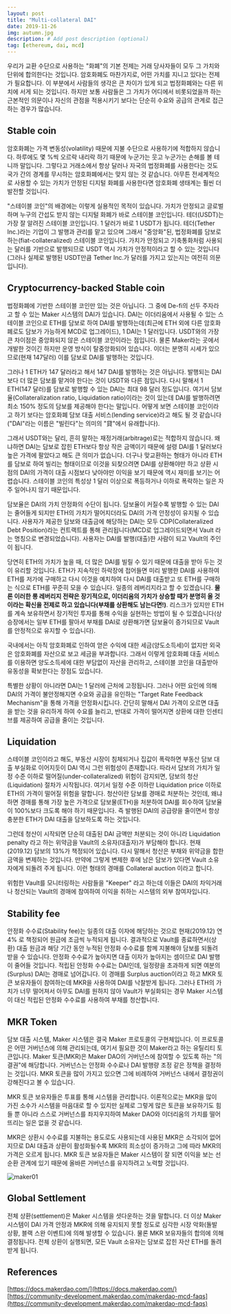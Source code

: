 ```yaml
---
layout: post
title: "Multi-collateral DAI"
date: 2019-11-26
img: autumn.jpg
description: # Add post description (optional)
tag: [ethereum, dai, mcd]
---
```


우리가 교환 수단으로 사용하는 "화폐"의 기본 전제는 거래 당사자들이 모두 그 가치와 단위에 합의한다는 것입니다. 암호화폐도 마찬가지로, 어떤 가치를 지니고 있다는 전제가 필요합니다.
이 부분에서 사람들의 생각은 큰 차이가 있게 되고 법정화폐와는 다른 위치에 서게 되는 것입니다. 하지만 보통 사람들은 그 가치가 어디에서 비롯되었을까 하는 근본적인 의문이나
자신의 관점을 적용시키기 보다는 단순히 수요와 공급의 관계로 접근하는 경우가 많습니다.

## Stable coin

암호화폐는 가격 변동성(volatility) 때문에 지불 수단으로 사용하기에 적합하지 않습니다. 하루에도 몇 %씩 오르락 내리락 하기 때문에 누군가는 웃고 누군가는 손해를 볼 테니까 말입니다.
그렇다고 거래소에서 항상 달러나 자국의 법정화폐를 사용한다는 것도 국가 간의 경계를 무시하는 암호화폐에서는 맞지 않는 것 같습니다. 아무튼 전세계적으로 사용할 수 있는
가치가 안정된 디지털 화폐를 사용한다면 암호화폐 생태계는 훨씬 더 발전할 것입니다.

"스테이블 코인"의 배경에는 이렇게 실용적인 목적이 있습니다. 가치가 안정되고 글로벌하며 누구의 간섭도 받지 않는 디지털 화폐가 바로 스테이블 코인입니다. 테더(USDT)는 가장 잘 알려진 스테이블 코인입니다. 1 달러가 바로 1 USDT가 됩니다. 테더(Tether Inc.)라는 기업이 그 발행과 관리를 맡고 있으며 그래서 "중앙화"된, 법정화폐를 담보로 하는(fiat-collateralized) 스테이블 코인입니다.  가치가 안정되고 기축통화처럼 사용되는 달러를 기반으로
발행되므로 USDT 역시 가치가 안정적이라고 할 수 있는 것입니다(그러나 실제로 발행된 USDT만큼 Tether Inc.가 달러를 가지고 있는지는 여전히 의문입니다).

## Cryptocurrency-backed Stable coin

법정화폐에 기반한 스테이블 코인만 있는 것은 아닙니다. 그 중에 De-fi의 선두 주자라고 할 수 있는 Maker 시스템의 DAI가 있습니다. DAI는 이더리움에서 사용될 수 있는 스테이블 코인으로 ETH를 담보로 하여 DAI를 발행하는데(최근에 ETH 외에 다른 암호화폐로도 담보가 가능하게 MCD로 업그레이드), 1 DAI는 1 달러입니다. USDT와의 가장 큰 차이점은 중앙화되지 않은 스테이블 코인이라는 점입니다. 물론 Maker라는 곳에서 개발한 것이긴 하지만 운영 방식이 탈중앙화되어 있습니다. 이더는 분명히 시세가 있으므로(현재 147달러) 이를 담보로 DAI를 발행하는 것입니다.

그러나 1 ETH가 147 달러라고 해서 147 DAI를 발행하는 것은 아닙니다. 발행되는 DAI보다 더 많은 담보를 맡겨야 한다는 것이 USDT와 다른 점입니다. 다시 말해서 1 ETH(147 달러)를 담보로
발행할 수 있는 DAI는 최대 98 달러 정도입니다. 여기서 담보율(Collateralization ratio, Liquidation ratio)이라는 것이 있는데 DAI를 발행하려면 최소 150% 정도의 담보를 제공해야 한다는 말입니다. 어떻게 보면 스테이블 코인이라고 하기 보다는 암호화폐 담보 대출 서비스(lending service)라고 해도 될 것 같습니다("DAI"라는 이름은 "빌린다"는 의미의 "貸"에서 유래합니다).

그래서 USDT와는 달리, 흔히 말하는 재정거래(arbitrage)로는 적합하지 않습니다. 왜냐하면 DAI는 담보로 잡힌 ETH보다 항상 작은 금액이기 때문에 설령 DAI를 1 달러보다 높은 가격에 팔았다고 해도
큰 의미가 없습니다. 더구나 맞교환하는 형태가 아니라 ETH를 담보로 하여 빌리는 형태이므로 이것을 되찾으려면 DAI를 상환해야만 하고 상환 시점의 DAI의 가격이 대출 시점보다 낮아야만 이익을 보기 때문에 역시 재미를 보기는 어렵습니다. 스테이블 코인의 특성상 1 달러 이상으로 폭등하거나 이하로 폭락하는 일은 자주 일어나지 않기 때문입니다.

담보율은 DAI의 가치 안정화의 수단이 됩니다. 담보율이 커질수록 발행할 수 있는 DAI는 줄어들게 되지만 ETH의 가치가 떨어지더라도 DAI의 가격 안정성이 유지될 수 있습니다. 사용자가 제공한 담보와 대출금에 해당하는 DAI는 모두 CDP(Collateralized Debt Position)라는 컨트랙트를 통해 관리됩니다(MCD로 업그레이드되면서 Vault 라는 명칭으로 변경되었습니다). 사용자는 DAI를 발행(대출)한 사람이 되고 Vault의 주인이 됩니다.

당연히 ETH의 가치가 높을 때, 더 많은 DAI를 빌릴 수 있기 때문에 대출을 받아 두는 것이 유리할 것입니다. ETH가 지속적인 하락장에 접어들면 미리 발행한 DAI를 사용하여 ETH를 저가에 구매하고 다시 이것을 예치하여 다시 DAI를 대출받고 또 ETH를 구매하는 식으로 ETH를 꾸준히 모을 수 있습니다. 일종의 레버리지라고 할 수 있겠습니다. <b>물론 이러한 롱 레버리지 전략은 장기적으로, 이더리움의 가치가 상승할 때가 분명히 올 것이라는 확신을 전제로 하고 있습니다(부채를 상환해도 남는다면!)</b>. 리스크가 있지만 ETH를 계속 보유하면서 장기적인 투자를 통해 수익을 실현하는 방법이 될 수 있겠습니다(상승장에서는 일부 ETH를 팔아서 부채를 DAI로 상환해가면 담보율이 증가되므로 Vault를 안정적으로 유지할 수 있습니다).

국내에서는 아직 암호화폐로 인하여 얻은 수익에 대한 세금(양도소득세)이 없지만 외국은 암호화폐를 자산으로 보고 세금을 부과합니다. 그래서 이렇게
암호화폐 대출 서비스를 이용하면 양도소득세에 대한 부담없이 자산을 관리하고, 스테이블 코인을 대출받아 유동성을 확보한다는 장점도 있습니다.

특별한 상황이 아니라면 DAI는 1 달러에 근처에 고정됩니다. 그러나 어떤 요인에 의해 DAI의 가격이 불안정해지면 수요와 공급을 유인하는 "Target Rate Feedback Mechanism"을 통해 가격을 안정화시킵니다. 간단히 말해서 DAI 가격이 오르면 대출을 받는 것을 유리하게 하여 수요를 늘리고, 반대로 가격이 떨어지면 상환에 대한 인센티브를 제공하여 공급을 줄이는 것입니다.

## Liquidation

스테이블 코인이라고 해도, 부동산 시장이 침체되거나 집값이 폭락하면 부동산 담보 대출 부실화로 이어지듯이 DAI 역시 그런 위험성이 존재합니다. 따라서 담보의 가치가 일정 수준 이하로 떨어질(under-collateralized) 위험이 감지되면, 담보의 청산(Liquidation) 절차가 시작됩니다. 여기서 일정 수준 이하란 Liquidation price 이하로 ETH의 가격이 떨어질 위험을 말합니다. 청산이란 담보를 경매로 처분하는 것인데, 왜냐하면 경매를 통해 가장 높은 가격으로 담보물(ETH)을 처분하여 DAI를 회수하여 담보율이 100%보다 크도록 해야 하기 때문입니다. 즉 발행된 DAI의 공급량을 줄이면서 항상 충분한 ETH가 DAI 대출을 담보하도록 하는 것입니다.

그런데 청산이 시작되면 단순히 대출된 DAI 금액만 처분되는 것이 아니라 Liquidation penalty 라고 하는 위약금을 Vault의 소유자(대출자)가 부담해야 합니다. 현재(2019.12) 담보의 13%가 책정되어 있습니다. 다시 말해서 청산은 부채와 위약금을 합한 금액을 변제하는 것입니다. 만약에 그렇게 변제한 후에 남은 담보가 있다면 Vault 소유자에게 되돌려 주게 됩니다. 이런 형태의 경매를 Collateral auction 이라고 합니다.

위험한 Vault를 모니터링하는 사람들을 "Keeper" 라고 하는데 이들은 DAI의 차익거래나 청산되는 Vault의 경매에 참여하여 이익을 취하는 시스템의 외부 참여자입니다.

## Stability fee

안정화 수수료(Stability fee)는 일종의 대출 이자에 해당하는 것으로 현재(2019.12) 연 4% 로 책정되어 원금에 조금씩 누적되게 됩니다. 결과적으로 Vault를 종료하면서(상환) 대출 원금과 해당 기간 동안 누적된 안정화 수수료를 함께 지불해야 담보를 되돌려 받을 수 있습니다. 안정화 수수료가 높아지면 대출 이자가 높아지는 셈이므로 DAI 발행이 줄어들 것입니다. 적립된 안정화 수수료는 DAI인데, 일정량을 초과하게 되면 여분의(Surplus) DAI는 경매로 넘어갑니다. 이 경매를 Surplus auction이라고 하고 MKR 토큰 보유자들이 참여하는데 MKR을 사용하여 DAI를 낙찰받게 됩니다. 그러나 ETH의 가치가 너무 떨어져서 아무도 DAI를 원하지 않아 Vault가 부실화되는 경우 Maker 시스템이 대신 적립된 안정화 수수료를 사용하여 부채를 청산합니다.

## MKR Token

담보 대출 시스템, Maker 시스템은 결국 Maker 프로토콜의 구현체입니다. 이 프로토콜은 어떤 거버넌스에 의해 관리되는데, 여기서 필요한 것이 Maker라고 하는 유틸리티 토큰입니다. Maker 토큰(MKR)은 Maker DAO의 거버넌스에 참여할 수 있도록 하는 "의결권"에 해당합니다. 거버넌스는 안정화 수수료나 DAI 발행량 조정 같은 정책을 결정하는 것입니다. MKR 토큰을 많이 가지고 있으면 그에 비례하여 거버넌스 내에서 결정권이 강해진다고 볼 수 있습니다.

MKR 토큰 보유자들은 투표를 통해 시스템을 관리합니다. 이론적으로는 MKR을 많이 가진 소수가 시스템을 마음대로 할 수 있지만 실제로 그렇게 많은 토큰을 보유하기도 힘들 뿐 아니라 스스로 거버넌스를 좌지우지하여 Maker DAO와 이더리움의 가치를 떨어뜨리는 일은 없을 것 같습니다.

MKR은 상환시 수수료를 지불하는 용도로도 사용되는데 사용된 MKR은 소각되어 없어지므로 DAI 대출과 상환이 활성화될수록 MKR의 희소성이 증가하고 그에 따라 MKR의 가격은 오르게 됩니다. MKR 토큰 보유자들은 Maker 시스템이 잘 되면 이익을 보는 선순환 관계에 있기 때문에 올바른 거버넌스를 유지하려고 노력할 것입니다.

![maker01]({{site.baseurl}}/assets/img/MakerDAO.PNG)

## Global Settlement

전체 상환(settlement)은 Maker 시스템을 셧다운하는 것을 말합니다. 더 이상 Maker 시스템이 DAI 가격 안정과 MKR에 의해 유지되지 못할 정도로 심각한 시장 악화(돌발 상황, 블랙 스완 이벤트)에 의해 발생할 수 있습니다. 물론 MKR 보유자들의 합의에 의해 결정됩니다. 전체 상환이 실행되면, 모든 Vault 소유자는 담보로 잡힌 자산 ETH를 돌려 받게 됩니다.

## References

[https://docs.makerdao.com/](https://docs.makerdao.com/)  
[https://community-development.makerdao.com/makerdao-mcd-faqs](https://community-development.makerdao.com/makerdao-mcd-faqs)
